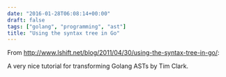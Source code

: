 ```yaml
---
date: "2016-01-28T06:08:14+00:00"
draft: false
tags: ["golang", "programming", "ast"]
title: "Using the syntax tree in Go"
---
```

From http://www.lshift.net/blog/2011/04/30/using-the-syntax-tree-in-go/:



A very nice tutorial for transforming Golang ASTs by Tim Clark.
